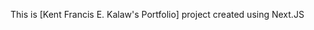 This is [Kent Francis E. Kalaw's Portfolio] project created using Next.JS

```Live Production:

```
